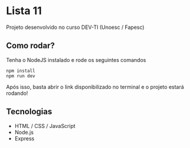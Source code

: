 # Lista 11
Projeto desenvolvido no curso DEV-TI (Unoesc / Fapesc)

## Como rodar?
Tenha o NodeJS instalado e rode os seguintes comandos
```
npm install
npm run dev
```

Após isso, basta abrir o link disponibilizado no terminal e o projeto estará rodando!

## Tecnologias
- HTML / CSS / JavaScript
- Node.js
- Express